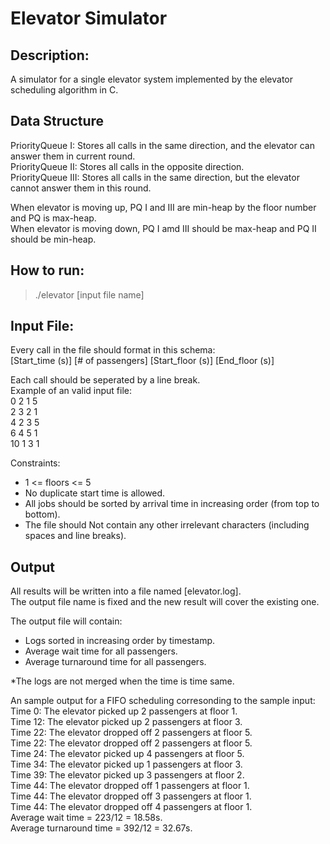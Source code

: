 # Elevator Simulator

## Description: 
A simulator for a single elevator system implemented by the elevator scheduling algorithm in C.

## Data Structure
PriorityQueue I: Stores all calls in the same direction, and the elevator can answer them in current round.\
PriorityQueue II: Stores all calls in the opposite direction.\
PriorityQueue III: Stores all calls in the same direction, but the elevator cannot answer them in this round.

When elevator is moving up, PQ I and III are min-heap by the floor number and PQ is max-heap.\
When elevator is moving down, PQ I amd III should be max-heap and PQ II should be min-heap.

## How to run: 
> ./elevator [input file name]

## Input File:
Every call in the file should format in this schema:\
[Start_time (s)] [# of passengers] [Start_floor (s)] [End_floor (s)]

Each call should be seperated by a line break.\
Example of an valid input file:\
0 2 1 5\
2 3 2 1\
4 2 3 5\
6 4 5 1\
10 1 3 1

Constraints:
- 1 <= floors <= 5
- No duplicate start time is allowed.
- All jobs should be sorted by arrival time in increasing order (from top to bottom).
- The file should Not contain any other irrelevant characters (including spaces and line breaks).

## Output
All results will be written into a file named [elevator.log].\
The output file name is fixed and the new result will cover the existing one.

The output file will contain:
- Logs sorted in increasing order by timestamp.
- Average wait time for all passengers.
- Average turnaround time for all passengers.

*The logs are not merged when the time is time same.

An sample output for a FIFO scheduling corresonding to the sample input:\
Time 0: The elevator picked up 2 passengers at floor 1.\
Time 12: The elevator picked up 2 passengers at floor 3.\
Time 22: The elevator dropped off 2 passengers at floor 5.\
Time 22: The elevator dropped off 2 passengers at floor 5.\
Time 24: The elevator picked up 4 passengers at floor 5.\
Time 34: The elevator picked up 1 passengers at floor 3.\
Time 39: The elevator picked up 3 passengers at floor 2.\
Time 44: The elevator dropped off 1 passengers at floor 1.\
Time 44: The elevator dropped off 3 passengers at floor 1.\
Time 44: The elevator dropped off 4 passengers at floor 1.\
Average wait time = 223/12 = 18.58s.\
Average turnaround time = 392/12 = 32.67s.
